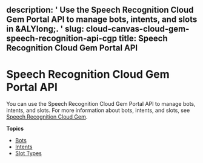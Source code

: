 description: ' Use the Speech Recognition Cloud Gem Portal API to manage bots, intents,
  and slots in &ALYlong;. '
slug: cloud-canvas-cloud-gem-speech-recognition-api-cgp
title: Speech Recognition Cloud Gem Portal API
---
# Speech Recognition Cloud Gem Portal API<a name="cloud-canvas-cloud-gem-speech-recognition-api-cgp"></a>

You can use the Speech Recognition Cloud Gem Portal API to manage bots, intents, and slots\. For more information about bots, intents, and slots, see [Speech Recognition Cloud Gem](cloud-canvas-cloud-gem-speech-recognition-intro.md)\.

**Topics**
+ [Bots](cloud-canvas-cloud-gem-speech-recognition-api-bots.md)
+ [Intents](cloud-canvas-cloud-gem-speech-recognition-api-intents.md)
+ [Slot Types](cloud-canvas-cloud-gem-speech-recognition-api-slots.md)